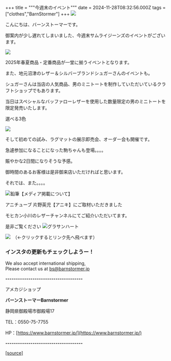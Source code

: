 +++
title = """今週末のイベント"""
date = 2024-11-28T08:32:56.000Z
tags = ["clothes","BarnStormer"]
+++
[![](https://stat.ameba.jp/user_images/20231023/16/barnstormer-go/b2/03/p/o0420015015354743273.png)](https://ameblo.jp/barnstormer-go/entry-12825670498.html)

こんにちは、バーンストーマーです。

御案内が少し遅れてしまいました、今週末サムライジーンズのイベントがございます。

[![](https://stat.ameba.jp/user_images/20241128/17/barnstormer-go/2d/96/p/o0410017015515296242.png)](https://stat.ameba.jp/user_images/20241128/17/barnstormer-go/2d/96/p/o0410017015515296242.png)

2025年春夏商品・定番商品が一堂に揃うイベントとなります。

また、地元沼津のレザー＆シルバーブランドシュガーさんのイベントも。

シュガーさんは当店の人気商品、男のミニトートを制作していただいているクラフトショップでもあります。

当日はスペシャルなバッファローレザーを使用した数量限定の男のミニトートを限定発売いたします。

選べる3色

[![](https://stat.ameba.jp/user_images/20241115/11/barnstormer-go/38/ee/j/o0466070015510190990.jpg)](https://stat.ameba.jp/user_images/20241115/11/barnstormer-go/38/ee/j/o0466070015510190990.jpg)

そして初めての試み、ラグマットの展示即売会、オーダー会も開催です。

急遽参加になることになった駒ちゃんも登場。。。。

賑やかな2日間になりそうな予感。

御時間のあるお客様は是非御来店いただければと思います。

それでは、また。。。。

![鉛筆](https://stat100.ameba.jp/blog/ucs/img/char/char3/519.png)【メディア掲載について】

アニチューブ 片野英児【アニキ】にご取材いただきました

モヒカン小川のレザーチャンネルにてご紹介いただいてます。

是非ご覧ください ![グラサンハート](https://stat100.ameba.jp/blog/ucs/img/char/char3/148.png)

[![](https://stat.ameba.jp/user_images/20230412/16/barnstormer-go/6a/23/p/o0108010815269242493.png)](https://www.instagram.com/barnstormer_daily/)　（←クリックするとリンク先へ飛べます）

### インスタの更新もチェックしようー！

We also accept international shipping,  
Please contact us at bs@barnstormer.jp

**\-------------------------------------**

アメカジショップ

**バーンストーマーBarnstormer**

静岡県御殿場市御殿場17

TEL：0550-75-7755

HP：[https://www.barnstormer.jp/](https://www.barnstormer.jp/)

**\-------------------------------------**

[[source]](https://ameblo.jp/barnstormer-go/entry-12876663640.html)
